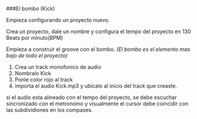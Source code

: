 ###El bombo (Kick)

Empieza configurando un proyecto nuevo.

Crea un proyecto, dale un nombre y configura el tempo del proyecto en 130 Beats por minuto(BPM)

Empieza a construir el groove con el bombo. *(El bombo es el elemento mas bajo de todo el proyecto)*

1. Crea un track monofonico de audio 
2. Nombralo Kick
3. Ponle color rojo al track
4. importa el audio Kick.mp3 y ubicalo al inicio del track que creaste.

si el audio esta alineado con el tempo del proyecto, se debe escuchar sincronizado con el metronomo y visualmente el cursor debe coincidir con las subdividiones en los compases.




